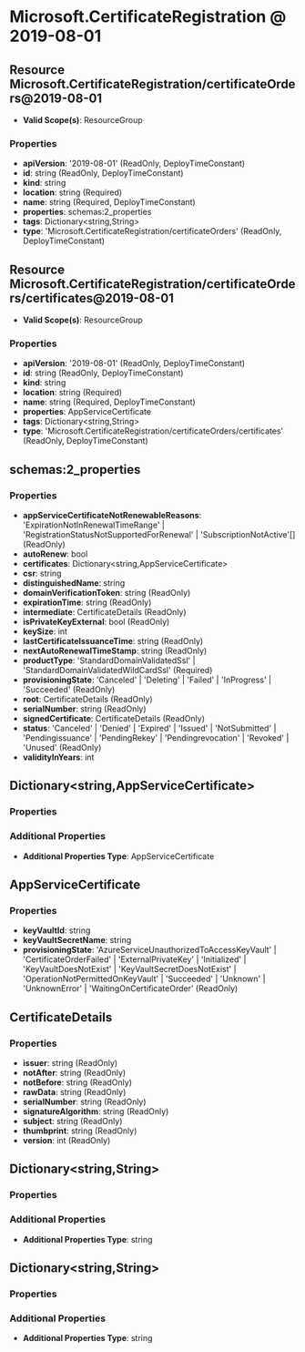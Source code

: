 # Microsoft.CertificateRegistration @ 2019-08-01

## Resource Microsoft.CertificateRegistration/certificateOrders@2019-08-01
* **Valid Scope(s)**: ResourceGroup
### Properties
* **apiVersion**: '2019-08-01' (ReadOnly, DeployTimeConstant)
* **id**: string (ReadOnly, DeployTimeConstant)
* **kind**: string
* **location**: string (Required)
* **name**: string (Required, DeployTimeConstant)
* **properties**: schemas:2_properties
* **tags**: Dictionary<string,String>
* **type**: 'Microsoft.CertificateRegistration/certificateOrders' (ReadOnly, DeployTimeConstant)

## Resource Microsoft.CertificateRegistration/certificateOrders/certificates@2019-08-01
* **Valid Scope(s)**: ResourceGroup
### Properties
* **apiVersion**: '2019-08-01' (ReadOnly, DeployTimeConstant)
* **id**: string (ReadOnly, DeployTimeConstant)
* **kind**: string
* **location**: string (Required)
* **name**: string (Required, DeployTimeConstant)
* **properties**: AppServiceCertificate
* **tags**: Dictionary<string,String>
* **type**: 'Microsoft.CertificateRegistration/certificateOrders/certificates' (ReadOnly, DeployTimeConstant)

## schemas:2_properties
### Properties
* **appServiceCertificateNotRenewableReasons**: 'ExpirationNotInRenewalTimeRange' | 'RegistrationStatusNotSupportedForRenewal' | 'SubscriptionNotActive'[] (ReadOnly)
* **autoRenew**: bool
* **certificates**: Dictionary<string,AppServiceCertificate>
* **csr**: string
* **distinguishedName**: string
* **domainVerificationToken**: string (ReadOnly)
* **expirationTime**: string (ReadOnly)
* **intermediate**: CertificateDetails (ReadOnly)
* **isPrivateKeyExternal**: bool (ReadOnly)
* **keySize**: int
* **lastCertificateIssuanceTime**: string (ReadOnly)
* **nextAutoRenewalTimeStamp**: string (ReadOnly)
* **productType**: 'StandardDomainValidatedSsl' | 'StandardDomainValidatedWildCardSsl' (Required)
* **provisioningState**: 'Canceled' | 'Deleting' | 'Failed' | 'InProgress' | 'Succeeded' (ReadOnly)
* **root**: CertificateDetails (ReadOnly)
* **serialNumber**: string (ReadOnly)
* **signedCertificate**: CertificateDetails (ReadOnly)
* **status**: 'Canceled' | 'Denied' | 'Expired' | 'Issued' | 'NotSubmitted' | 'Pendingissuance' | 'PendingRekey' | 'Pendingrevocation' | 'Revoked' | 'Unused' (ReadOnly)
* **validityInYears**: int

## Dictionary<string,AppServiceCertificate>
### Properties
### Additional Properties
* **Additional Properties Type**: AppServiceCertificate

## AppServiceCertificate
### Properties
* **keyVaultId**: string
* **keyVaultSecretName**: string
* **provisioningState**: 'AzureServiceUnauthorizedToAccessKeyVault' | 'CertificateOrderFailed' | 'ExternalPrivateKey' | 'Initialized' | 'KeyVaultDoesNotExist' | 'KeyVaultSecretDoesNotExist' | 'OperationNotPermittedOnKeyVault' | 'Succeeded' | 'Unknown' | 'UnknownError' | 'WaitingOnCertificateOrder' (ReadOnly)

## CertificateDetails
### Properties
* **issuer**: string (ReadOnly)
* **notAfter**: string (ReadOnly)
* **notBefore**: string (ReadOnly)
* **rawData**: string (ReadOnly)
* **serialNumber**: string (ReadOnly)
* **signatureAlgorithm**: string (ReadOnly)
* **subject**: string (ReadOnly)
* **thumbprint**: string (ReadOnly)
* **version**: int (ReadOnly)

## Dictionary<string,String>
### Properties
### Additional Properties
* **Additional Properties Type**: string

## Dictionary<string,String>
### Properties
### Additional Properties
* **Additional Properties Type**: string

